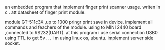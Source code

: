 an embedded program that implement finger print scanner usage. 
writen in c . att datasheet of finger print module.

module GT-511c3X ,up to 1000 pringr print save in device.
implement all commands and feachers of the module.
using to MINI 2440 board ,connected to RS232(UART). 
at this program i use serial connection USB0 using TTL to get 5v .. .
i m using linux os, ubuntu. implement server side socket.
